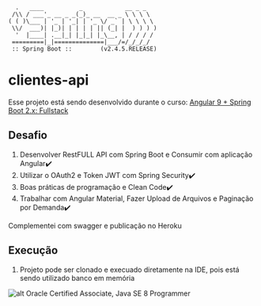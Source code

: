 ```
  .   ____          _            __ _ _
 /\\ / ___'_ __ _ _(_)_ __  __ _ \ \ \ \
( ( )\___ | '_ | '_| | '_ \/ _` | \ \ \ \
 \\/  ___)| |_)| | | | | || (_| |  ) ) ) )
  '  |____| .__|_| |_|_| |_\__, | / / / /
 =========|_|==============|___/=/_/_/_/
 :: Spring Boot ::        (v2.4.5.RELEASE)
```

# clientes-api
Esse projeto está sendo desenvolvido durante o curso: [Angular 9 + Spring Boot 2.x: Fullstack
](https://www.udemy.com/course/full-stack-angular9-spring-boot/) 

## Desafio
1. Desenvolver RestFULL API com Spring Boot e Consumir com aplicação Angular:heavy_check_mark:
2. Utilizar o OAuth2 e Token JWT com Spring Security:heavy_check_mark:
3. Boas práticas de programação e Clean Code:heavy_check_mark:
4. Trabalhar com Angular Material, Fazer Upload de Arquivos e Paginação por Demanda:heavy_check_mark:

Complementei com swagger e publicação no Heroku 

## Execução
1. Projeto pode ser clonado e execuado diretamente na IDE, pois está sendo utilizado banco em memória



![alt Oracle Certified Associate, Java SE 8 Programmer](https://images.credly.com/size/110x110/images/a9848abf-f8bd-474d-a9b4-6086da11a916/Oracle_Associates_Badge__1_.png)

